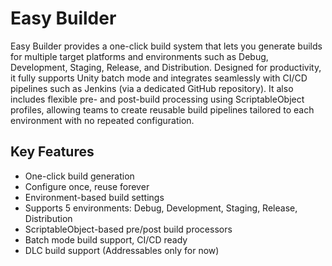# Easy Builder

Easy Builder provides a one-click build system that lets you generate builds for multiple target platforms and environments such as Debug, Development, Staging, Release, and Distribution.
Designed for productivity, it fully supports Unity batch mode and integrates seamlessly with CI/CD pipelines such as Jenkins (via a dedicated GitHub repository).
It also includes flexible pre- and post-build processing using ScriptableObject profiles, allowing teams to create reusable build pipelines tailored to each environment with no repeated configuration.

## Key Features

- One-click build generation
- Configure once, reuse forever
- Environment-based build settings
- Supports 5 environments: Debug, Development, Staging, Release, Distribution
- ScriptableObject-based pre/post build processors
- Batch mode build support, CI/CD ready
- DLC build support (Addressables only for now)
